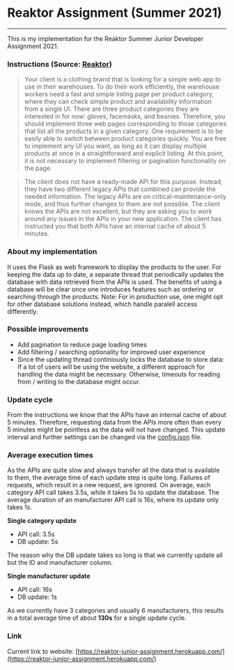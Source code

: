# Reaktor Assignment (Summer 2021)
---

This is my implementation for the Reaktor Summer Junior Developer Assignment 2021. 


### Instructions (Source: [Reaktor](https://www.reaktor.com/junior-dev-assignment/))

>Your client is a clothing brand that is looking for a simple web app to use in their warehouses. To do their work efficiently, the warehouse workers need a fast and simple listing page per product category, where they can check simple product and availability information from a single UI. There are three product categories they are interested in for now: gloves, facemasks, and beanies. Therefore, you should implement three web pages corresponding to those categories that list all the products in a given category. One requirement is to be easily able to switch between product categories quickly. You are free to implement any UI you want, as long as it can display multiple products at once in a straightforward and explicit listing. At this point, it is not necessary to implement filtering or pagination functionality on the page.

>The client does not have a ready-made API for this purpose. Instead, they have two different legacy APIs that combined can provide the needed information. The legacy APIs are on critical-maintenance-only mode, and thus further changes to them are not possible. The client knows the APIs are not excellent, but they are asking you to work around any issues in the APIs in your new application. The client has instructed you that both APIs have an internal cache of about 5 minutes.



### About my implementation

It uses the Flask as web framework to display the products to the user. For keeping the data up to date, a separate thread that periodically updates the database with data retrieved from the APIs is used. The benefits of using a database will be clear once one introduces features such as ordering or searching through the products. Note: For in production use, one might opt for other database solutions instead, which handle paralell access differently.


### Possible improvements

- Add pagination to reduce page loading times
- Add filtering / searching optionality for improved user experience
- Since the updating thread continiously locks the database to store data: If a lot of users will be using the website, a different approach for handling the data might be necessary. Otherwise, timeouts for reading from / writing to the database might occur.


### Update cycle

From the instructions we know that the APIs have an internal cache of about 5 minutes. Therefore, requesting data from the APIs more often than every 5 minutes might be pointless as the data will not have changed. This update interval and further settings can be changed via the [config.json](./config.json) file.


### Average execution times
As the APIs are quite slow and always transfer all the data that is available to them, the average time of each update step is quite long. Failures of requests, which result in a new request, are ignored. On average, each category API call takes 3.5s, while it takes 5s to update the database. The average duration of an manufacturer API call is 16s, where its update only takes 1s.

**Single category update**

- API call: 3.5s
- DB update: 5s

The reason why the DB update takes so long is that we currently update all but the ID and manufacturer column.

**Single manufacturer update**

- API call: 16s
- DB update: 1s

As we currently have 3 categories and usually 6 manufacturers, this results in a total average time of about **130s** for a single update cycle.

### Link
Current link to website:
[https://reaktor-junior-assignment.herokuapp.com/](https://reaktor-junior-assignment.herokuapp.com/)
